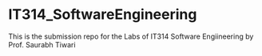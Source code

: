 # IT314_SoftwareEngineering

This is the submission repo for the Labs of IT314 Software Engiineering by Prof. Saurabh Tiwari
